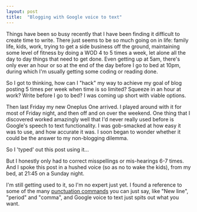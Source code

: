 ```yaml
---
layout: post
title:  "Blogging with Google voice to text"
---
```


Things have been so busy recently that I have been finding it difficult  to create time to write. There just seems to be so much going on in life: family life, kids, work, trying to get a side business off the ground, maintaining some level of fitness by doing a WOD 4 to 5 times a week, let alone all the day to day things that need to get done. Even getting up at 5am, there's only ever an hour or so at the end of the day before I go to bed at 10pm, during which I'm usually getting some coding or reading done.

So I got to thinking, how can I "hack" my way to achieve my goal of blog posting 5 times per week when time is so limited? Squeeze in an hour at work? Write before I go to bed? I was coming up short with viable options.

Then last Friday my new Oneplus One arrived. I played around with it for most of Friday night, and then off and on over the weekend. One thing that I discovered worked amazingly well that I'd never really used before is Google's speech to text functionality. I was gob-smacked at how easy it was to use, and how accurate it was. I soon began to wonder whether it could be the answer to my non-blogging dilemma.

So I 'typed' out this post using it...

But I honestly only had to correct misspellings or mis-hearings 6-7 times. And I spoke this post in a hushed voice (so as no to wake the kids), from my bed, at 21:45 on a Sunday night.

I'm still getting used to it, so I'm no expert just yet. I found a reference to some of the many [punctuation commands](http://android.stackexchange.com/a/66331) you can just say, like "New line", "period" and "comma", and Google voice to text just spits out what you want.